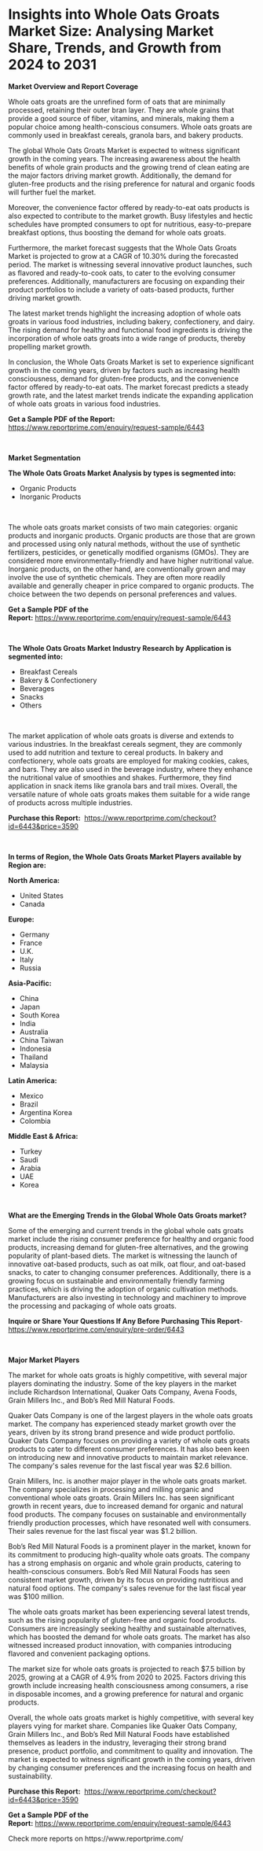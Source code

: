 <p><h1>Insights into Whole Oats Groats Market Size: Analysing Market Share, Trends, and Growth from 2024 to 2031</h1></p><p><strong>Market Overview and Report Coverage</strong></p>
<p><p>Whole oats groats are the unrefined form of oats that are minimally processed, retaining their outer bran layer. They are whole grains that provide a good source of fiber, vitamins, and minerals, making them a popular choice among health-conscious consumers. Whole oats groats are commonly used in breakfast cereals, granola bars, and bakery products.</p><p>The global Whole Oats Groats Market is expected to witness significant growth in the coming years. The increasing awareness about the health benefits of whole grain products and the growing trend of clean eating are the major factors driving market growth. Additionally, the demand for gluten-free products and the rising preference for natural and organic foods will further fuel the market.</p><p>Moreover, the convenience factor offered by ready-to-eat oats products is also expected to contribute to the market growth. Busy lifestyles and hectic schedules have prompted consumers to opt for nutritious, easy-to-prepare breakfast options, thus boosting the demand for whole oats groats.</p><p>Furthermore, the market forecast suggests that the Whole Oats Groats Market is projected to grow at a CAGR of 10.30% during the forecasted period. The market is witnessing several innovative product launches, such as flavored and ready-to-cook oats, to cater to the evolving consumer preferences. Additionally, manufacturers are focusing on expanding their product portfolios to include a variety of oats-based products, further driving market growth.</p><p>The latest market trends highlight the increasing adoption of whole oats groats in various food industries, including bakery, confectionery, and dairy. The rising demand for healthy and functional food ingredients is driving the incorporation of whole oats groats into a wide range of products, thereby propelling market growth.</p><p>In conclusion, the Whole Oats Groats Market is set to experience significant growth in the coming years, driven by factors such as increasing health consciousness, demand for gluten-free products, and the convenience factor offered by ready-to-eat oats. The market forecast predicts a steady growth rate, and the latest market trends indicate the expanding application of whole oats groats in various food industries.</p></p>
<p><strong>Get a Sample PDF of the Report:</strong> <a href="https://www.reportprime.com/enquiry/request-sample/6443">https://www.reportprime.com/enquiry/request-sample/6443</a></p>
<p>&nbsp;</p>
<p><strong>Market Segmentation</strong></p>
<p><strong>The Whole Oats Groats Market Analysis by types is segmented into:</strong></p>
<p><ul><li>Organic Products</li><li>Inorganic Products</li></ul></p>
<p>&nbsp;</p>
<p><p>The whole oats groats market consists of two main categories: organic products and inorganic products. Organic products are those that are grown and processed using only natural methods, without the use of synthetic fertilizers, pesticides, or genetically modified organisms (GMOs). They are considered more environmentally-friendly and have higher nutritional value. Inorganic products, on the other hand, are conventionally grown and may involve the use of synthetic chemicals. They are often more readily available and generally cheaper in price compared to organic products. The choice between the two depends on personal preferences and values.</p></p>
<p><strong>Get a Sample PDF of the Report:</strong>&nbsp;<a href="https://www.reportprime.com/enquiry/request-sample/6443">https://www.reportprime.com/enquiry/request-sample/6443</a></p>
<p>&nbsp;</p>
<p><strong>The Whole Oats Groats Market Industry Research by Application is segmented into:</strong></p>
<p><ul><li>Breakfast Cereals</li><li>Bakery & Confectionery</li><li>Beverages</li><li>Snacks</li><li>Others</li></ul></p>
<p>&nbsp;</p>
<p><p>The market application of whole oats groats is diverse and extends to various industries. In the breakfast cereals segment, they are commonly used to add nutrition and texture to cereal products. In bakery and confectionery, whole oats groats are employed for making cookies, cakes, and bars. They are also used in the beverage industry, where they enhance the nutritional value of smoothies and shakes. Furthermore, they find application in snack items like granola bars and trail mixes. Overall, the versatile nature of whole oats groats makes them suitable for a wide range of products across multiple industries.</p></p>
<p><strong>Purchase this Report:</strong>&nbsp; <a href="https://www.reportprime.com/checkout?id=6443&price=3590">https://www.reportprime.com/checkout?id=6443&price=3590</a></p>
<p>&nbsp;</p>
<p><strong>In terms of Region, the Whole Oats Groats Market Players available by Region are:</strong></p>
<p>
    <p> <strong> North America: </strong>
        <ul>
            <li>United States</li>
            <li>Canada</li>
        </ul>
        </p> 
    <p> <strong> Europe: </strong>
        <ul>
            <li>Germany</li>
            <li>France</li>
            <li>U.K.</li>
            <li>Italy</li>
            <li>Russia</li>
        </ul>
        </p> 
    <p> <strong> Asia-Pacific: </strong>
        <ul>
            <li>China</li>
            <li>Japan</li>
            <li>South Korea</li>
            <li>India</li>
            <li>Australia</li>
            <li>China Taiwan</li>
            <li>Indonesia</li>
            <li>Thailand</li>
            <li>Malaysia</li>
        </ul>
        </p> 
    <p> <strong> Latin America: </strong>
        <ul>
            <li>Mexico</li>
            <li>Brazil</li>
            <li>Argentina Korea</li>
            <li>Colombia</li>
        </ul>
        </p> 
    <p> <strong> Middle East & Africa: </strong>
        <ul>
            <li>Turkey</li>
            <li>Saudi</li>
            <li>Arabia</li>
            <li>UAE</li>
            <li>Korea</li>
        </ul>
    </p>
    </p>
<p>&nbsp;</p>
<p><strong>What are the Emerging Trends in the Global Whole Oats Groats market?</strong></p>
<p><p>Some of the emerging and current trends in the global whole oats groats market include the rising consumer preference for healthy and organic food products, increasing demand for gluten-free alternatives, and the growing popularity of plant-based diets. The market is witnessing the launch of innovative oat-based products, such as oat milk, oat flour, and oat-based snacks, to cater to changing consumer preferences. Additionally, there is a growing focus on sustainable and environmentally friendly farming practices, which is driving the adoption of organic cultivation methods. Manufacturers are also investing in technology and machinery to improve the processing and packaging of whole oats groats.</p></p>
<p><strong>Inquire or Share Your Questions If Any Before Purchasing This Report</strong>- <a href="https://www.reportprime.com/enquiry/pre-order/6443">https://www.reportprime.com/enquiry/pre-order/6443</a></p>
<p>&nbsp;</p>
<p><strong>Major Market Players</strong></p>
<p><p>The market for whole oats groats is highly competitive, with several major players dominating the industry. Some of the key players in the market include Richardson International, Quaker Oats Company, Avena Foods, Grain Millers Inc., and Bob’s Red Mill Natural Foods.</p><p>Quaker Oats Company is one of the largest players in the whole oats groats market. The company has experienced steady market growth over the years, driven by its strong brand presence and wide product portfolio. Quaker Oats Company focuses on providing a variety of whole oats groats products to cater to different consumer preferences. It has also been keen on introducing new and innovative products to maintain market relevance. The company's sales revenue for the last fiscal year was $2.6 billion.</p><p>Grain Millers, Inc. is another major player in the whole oats groats market. The company specializes in processing and milling organic and conventional whole oats groats. Grain Millers Inc. has seen significant growth in recent years, due to increased demand for organic and natural food products. The company focuses on sustainable and environmentally friendly production processes, which have resonated well with consumers. Their sales revenue for the last fiscal year was $1.2 billion.</p><p>Bob’s Red Mill Natural Foods is a prominent player in the market, known for its commitment to producing high-quality whole oats groats. The company has a strong emphasis on organic and whole grain products, catering to health-conscious consumers. Bob’s Red Mill Natural Foods has seen consistent market growth, driven by its focus on providing nutritious and natural food options. The company's sales revenue for the last fiscal year was $100 million.</p><p>The whole oats groats market has been experiencing several latest trends, such as the rising popularity of gluten-free and organic food products. Consumers are increasingly seeking healthy and sustainable alternatives, which has boosted the demand for whole oats groats. The market has also witnessed increased product innovation, with companies introducing flavored and convenient packaging options.</p><p>The market size for whole oats groats is projected to reach $7.5 billion by 2025, growing at a CAGR of 4.9% from 2020 to 2025. Factors driving this growth include increasing health consciousness among consumers, a rise in disposable incomes, and a growing preference for natural and organic products.</p><p>Overall, the whole oats groats market is highly competitive, with several key players vying for market share. Companies like Quaker Oats Company, Grain Millers Inc., and Bob’s Red Mill Natural Foods have established themselves as leaders in the industry, leveraging their strong brand presence, product portfolio, and commitment to quality and innovation. The market is expected to witness significant growth in the coming years, driven by changing consumer preferences and the increasing focus on health and sustainability.</p></p>
<p><strong>Purchase this Report:</strong>&nbsp;&nbsp;<a href="https://www.reportprime.com/checkout?id=6443&price=3590">https://www.reportprime.com/checkout?id=6443&price=3590</a></p>
<p></p>
<p><strong>Get a Sample PDF of the Report:</strong>&nbsp;<a href="https://www.reportprime.com/enquiry/request-sample/6443">https://www.reportprime.com/enquiry/request-sample/6443</a></p>
<p>Check more reports on https://www.reportprime.com/</p>